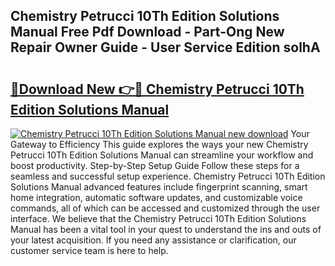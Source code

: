 ## Chemistry Petrucci 10Th Edition Solutions Manual Free Pdf Download - Part-Ong New Repair Owner Guide - User Service Edition solhA

# <h2><a href="http://bc73486.oget.top/?id=Chemistry+Petrucci+10Th+Edition+Solutions+Manual">🔗Download New 👉🔴 Chemistry Petrucci 10Th Edition Solutions Manual</a></h2>

[![Chemistry Petrucci 10Th Edition Solutions Manual new download](https://i.imgur.com/5g1atiW.png)](http://bc73486.oget.top/?id=Chemistry+Petrucci+10Th+Edition+Solutions+Manual)
Your Gateway to Efficiency This guide explores the ways your new Chemistry Petrucci 10Th Edition Solutions Manual can streamline your workflow and boost productivity. Step-by-Step Setup Guide Follow these steps for a seamless and successful setup experience. Chemistry Petrucci 10Th Edition Solutions Manual advanced features include fingerprint scanning, smart home integration, automatic software updates, and customizable voice commands, all of which can be accessed and customized through the user interface. We believe that the Chemistry Petrucci 10Th Edition Solutions Manual has been a vital tool in your quest to understand the ins and outs of your latest acquisition. If you need any assistance or clarification, our customer service team is here to help.
